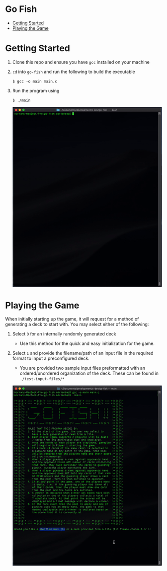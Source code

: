 # Go Fish
- [Getting Started](#getting-started)
- [Playing the Game](#playing-the-game)

# Getting Started
1. Clone this repo and ensure you have `gcc` installed on your machine
2. `cd` into `go-fish` and run the following to build the executable
    ```
    $ gcc -o main main.c
    ```
3. Run the program using
    ```
    $ ./main
    ```

    ![Compiling Go Fish](./assets/compile-go-fish.gif)


# Playing the Game
When initially starting up the game, it will request for a method of generating a deck to start with. You may select either of the following:

1. Select `0` for an internally randomly generated deck
   - Use this method for the quick and easy initialization for the game. 
2. Select `1` and provide the filename/path of an input file in the required format to input a preconfigured deck.
   - You are provided two sample input files preformatted with an ordered/unordered organization of the deck. These can be found in `./test-input-files/*`

   ![Playing Go Fish GIF](./assets/playing-go-fish.gif)